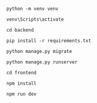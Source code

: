 
~~~
python -m venv venv
~~~


~~~
venv\Scripts\activate
~~~

~~~
cd backend
~~~

~~~
pip install -r requirements.txt
~~~

~~~
python manage.py migrate
~~~

~~~
python manage.py runserver
~~~

~~~
cd frontend
~~~

~~~
npm install
~~~

~~~
npm run dev
~~~
